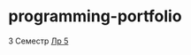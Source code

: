 # programming-portfolio
3 Семестр
<a href="https://replit.com/@diogenis/sem4-t1-lr5-1#main.py">Лр 5</a>
